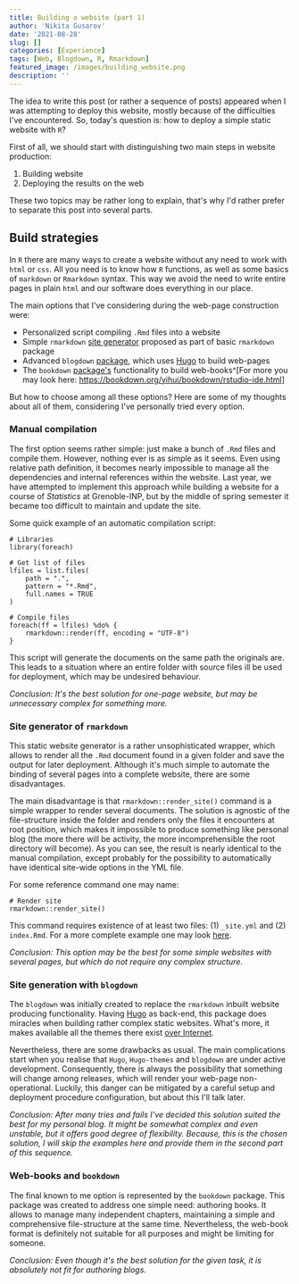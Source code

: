 ```yaml
---
title: Building a website (part 1)
author: 'Nikita Gusarov'
date: '2021-08-28'
slug: []
categories: [Experience]
tags: [Web, Blogdown, R, Rmarkdown]
featured_image: /images/building_website.png
description: ''
---
```




The idea to write this post (or rather a sequence of posts) appeared when I was attempting to deploy this website, mostly because of the difficulties I've encountered. 
So, today's question is: how to deploy a simple static website with `R`?

First of all, we should start with distinguishing two main steps in website production: 

1. Building website
2. Deploying the results on the web

These two topics may be rather long to explain, that's why I'd rather prefer to separate this post into several parts.

## Build strategies

In `R` there are many ways to create a website without any need to work with `html` or `css`. 
All you need is to know how `R` functions, as well as some basics of `markdown` or `Rmarkdown` syntax. 
This way we avoid the need to write entire pages in plain `html` and our software does everything in our place.

The main options that I've considering during the web-page construction were:

* Personalized script compiling `.Rmd` files into a website
* Simple `rmarkdown` [site generator](https://bookdown.org/yihui/rmarkdown/rmarkdown-site.html) proposed as part of basic `rmarkdown` package
* Advanced `blogdown` [package](https://bookdown.org/yihui/blogdown/), which uses [Hugo](https://gohugo.io/) to build web-pages
* The `bookdown` [package's](https://bookdown.org/yihui/bookdown/) functionality to build web-books^[For more you may look here: https://bookdown.org/yihui/bookdown/rstudio-ide.html]

But how to choose among all these options? 
Here are some of my thoughts about all of them, considering I've personally tried every option. 

### Manual compilation

The first option seems rather simple: just make a bunch of `.Rmd` files and compile them. 
However, nothing ever is as simple as it seems. 
Even using relative path definition, it becomes nearly impossible to manage all the dependencies and internal references within the website. 
Last year, we have attempted to implement this approach while building a website for a course of *Statistics* at Grenoble-INP, but by the middle of spring semester it became too difficult to maintain and update the site. 

Some quick example of an automatic compilation script:

```
# Libraries
library(foreach)

# Get list of files
lfiles = list.files(
    path = ".",
    pattern = "*.Rmd",
    full.names = TRUE
)

# Compile files
foreach(ff = lfiles) %do% {
    rmarkdown::render(ff, encoding = "UTF-8")
}
```

This script will generate the documents on the same path the originals are. 
This leads to a situation where an entire folder with source files ill be used for deployment, which may be undesired behaviour. 

*Conclusion: It's the best solution for one-page website, but may be unnecessary complex for something more.*

### Site generator of `rmarkdown`

This static website generator is a rather unsophisticated wrapper, which allows to render all the `.Rmd` document found in a given folder and save the output for later deployment. 
Although it's much simple to automate the binding of several pages into a complete website, there are some disadvantages. 

The main disadvantage is that `rmarkdown::render_site()` command is a simple wrapper to render several documents. 
The solution is agnostic of the file-structure inside the folder and renders only the files it encounters at root position, which makes it impossible to produce something like personal blog (the more there will be activity, the more incomprehensible the root directory will become). 
As you can see, the result is nearly identical to the manual compilation, except probably for the possibility to automatically have identical site-wide options in the YML file.

For some reference command one may name:

<!--
```
# YML file
## Connection
connect = file("_site.yml")
## Write content
writeLines(
    c(
        "name: 'website'",
        "navbar:",
        "title: 'Website'",
        "left:",
        "    - text: 'Home'",
        "    href: index.html"
    ), 
    connect
)
## Close connection
close(connect)

# Rmd index file
## Connection
connect = file("index.Rmd")
## Write content
writeLines(
    c(
        "---",
        "title: 'Website'",
        "---",
        "Hello World!"
    ), 
    connect
)
## Close connection
close(connect)
```
-->

```
# Render site
rmarkdown::render_site() 
```

This command requires existence of at least two files: (1) `_site.yml` and (2) `index.Rmd`. 
For a more complete example one may look [here](https://bookdown.org/yihui/rmarkdown/rmarkdown-site.html).

*Conclusion: This option may be the best for some simple websites with several pages, but which do not require any complex structure.*

### Site generation with `blogdown`

The `blogdown` was initially created to replace the `rmarkdown` inbuilt website producing functionality. 
Having [Hugo](https://gohugo.io/) as back-end, this package does miracles when building rather complex static websites. 
What's more, it makes available all the themes there exist [over Internet](https://themes.gohugo.io/).

Nevertheless, there are some drawbacks as usual. 
The main complications start when you realise that `Hugo`, `Hugo-themes` and `blogdown` are under active development. 
Consequently, there is always the possibility that something will change among releases, which will render your web-page non-operational. 
Luckily, this danger can be mitigated by a careful setup and deployment procedure configuration, but about this I'll talk later.

*Conclusion: After many tries and fails I've decided this solution suited the best for my personal blog.* 
*It might be somewhat complex and even unstable, but it offers good degree of flexibility.* 
*Because, this is the chosen solution, I will skip the examples here and provide them in the second part of this sequence.*

### Web-books and `bookdown`

The final known to me option is represented by the `bookdown` package. 
This package was created to address one simple need: authoring books. 
It allows to manage many independent chapters, maintaining a simple and comprehensive file-structure at the same time. 
Nevertheless, the web-book format is definitely not suitable for all purposes and might be limiting for someone.

*Conclusion: Even though it's the best solution for the given task, it is absolutely not fit for authoring blogs.*

